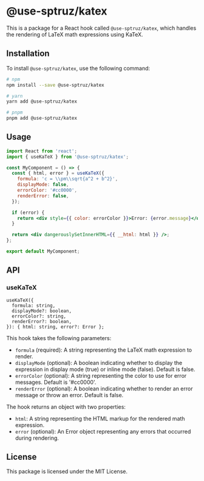 # @use-sptruz/katex

This is a package for a React hook called `@use-sptruz/katex`, which handles the rendering of LaTeX math expressions using KaTeX.

## Installation

To install `@use-sptruz/katex`, use the following command:

```bash
# npm
npm install --save @use-sptruz/katex

# yarn
yarn add @use-sptruz/katex

# pnpm
pnpm add @use-sptruz/katex
```

## Usage

```jsx
import React from 'react';
import { useKaTeX } from '@use-sptruz/katex';

const MyComponent = () => {
  const { html, error } = useKaTeX({
    formula: 'c = \\pm\\sqrt{a^2 + b^2}',
    displayMode: false,
    errorColor: '#cc0000',
    renderError: false,
  });

  if (error) {
    return <div style={{ color: errorColor }}>Error: {error.message}</div>;
  }

  return <div dangerouslySetInnerHTML={{ __html: html }} />;
};

export default MyComponent;
```

## API

### useKaTeX

```tsx
useKaTeX({
  formula: string,
  displayMode?: boolean,
  errorColor?: string,
  renderError?: boolean,
}): { html: string, error?: Error };
```

This hook takes the following parameters:

- `formula` (required): A string representing the LaTeX math expression to render.
- `displayMode` (optional): A boolean indicating whether to display the expression in display mode (true) or inline mode (false). Default is false.
- `errorColor` (optional): A string representing the color to use for error messages. Default is '#cc0000'.
- `renderError` (optional): A boolean indicating whether to render an error message or throw an error. Default is false.

The hook returns an object with two properties:

- `html`: A string representing the HTML markup for the rendered math expression.
- `error` (optional): An Error object representing any errors that occurred during rendering.

## License

This package is licensed under the MIT License.
